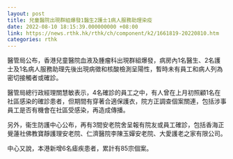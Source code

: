 ```yaml
---
layout: post
title: 兒童醫院出現群組爆發1醫生2護士1病人服務助理染疫
date: 2022-08-10 18:15:39.000000000 +08:00
link: https://news.rthk.hk/rthk/ch/component/k2/1661819-20220810.htm
categories: rthk
---
```


醫管局公布，香港兒童醫院血液及腫瘤科出現群組爆發，病房內1名醫生、2名護士及1名病人服務助理先後出現病徵和核酸檢測呈陽性，暫時未有員工和病人列為密切接觸者或確診。

醫管局總行政經理關慧敏表示，4名確診的員工之中，有人曾在上月初照顧1名在社區感染的確診患者，但期間有穿著合適保護衣，院方正調查個案關連，包括涉事員工是否有機會在社區受感染，再造成傳播。

另外，衞生防護中心公布，再有3間安老院舍呈報有院友或員工確診，包括香海正覺蓮社佛教寶靜護理安老院、仁濟醫院李陳玉嬋安老院、大愛護老之家有限公司。

中心又說，本港新增6名瘧疾患者，累計有85宗個案。
